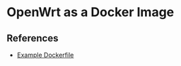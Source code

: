 # OpenWrt as a Docker Image

## References

* [Example Dockerfile](https://openwrt.org/docs/guide-user/virtualization/docker_openwrt_image#example_dockerfile)
